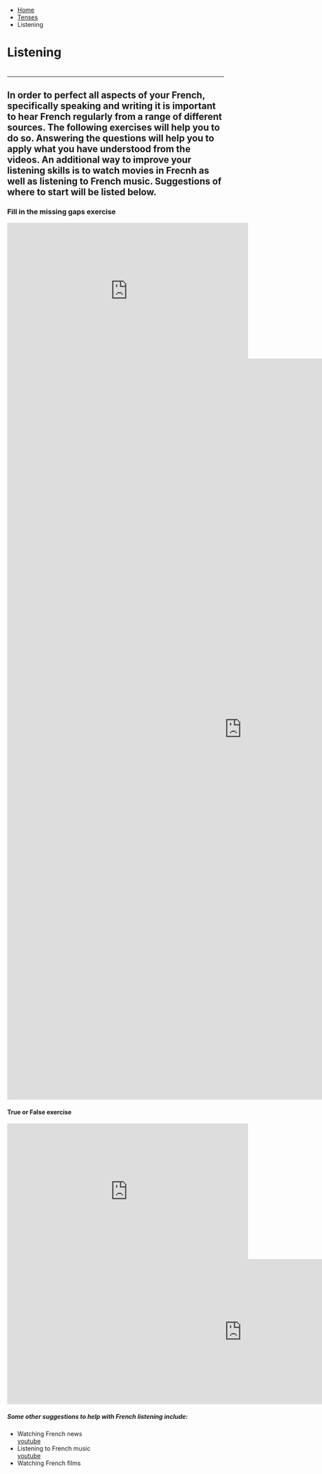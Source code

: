 <ul class="breadcrumb">
  <li><a href="index.html">Home</a></li>
  <li><a href="page2.html">Tenses</a></li>
  <li>Listening</li> 
  </ul>

<h1>Listening<h1>
<hr>
<h2>In order to perfect all aspects of your French, specifically speaking and writing it is important to hear French regularly from a range of different sources. The following exercises will help you to do so. Answering the questions will help you to apply what you have understood from the videos. An additional way to improve your listening skills is to watch movies in Frecnh as well as listening to French music. Suggestions of where to start will be listed below.</h2>

<h3> Fill in the missing gaps exercise </h4>
<iframe width="560" height="315" src="https://www.youtube.com/embed/S_xH7noaqTA" frameborder="0" allow="autoplay; encrypted-media" allowfullscreen></iframe>

<iframe src="https://h5p.org/h5p/embed/136143" width="1090" height="1721" frameborder="0" allowfullscreen="allowfullscreen"></iframe><script src="https://h5p.org/sites/all/modules/h5p/library/js/h5p-resizer.js" charset="UTF-8"></script>


<h4> True or False exercise</h4>
<iframe width="560" height="315" src="https://www.youtube.com/embed/fY5cWL4SUmw" frameborder="0" allow="autoplay; encrypted-media" allowfullscreen></iframe>

<iframe src="https://h5p.org/h5p/embed/168731" width="1090" height="337" frameborder="0" allowfullscreen="allowfullscreen"></iframe><script src="https://h5p.org/sites/all/modules/h5p/library/js/h5p-resizer.js" charset="UTF-8"></script>

<h5> Some other suggestions to help with French listening include: </h5>
<ul>
  <li>Watching French news</li>
  <a href="https://www.francetvinfo.fr/"> youtube</a>
  <li>Listening to French music</li>
  <a href="https://www.youtube.com/watch?v=tOwuXkPIl-s"> youtube</a>
  <li>Watching French films</li>
</ul>
